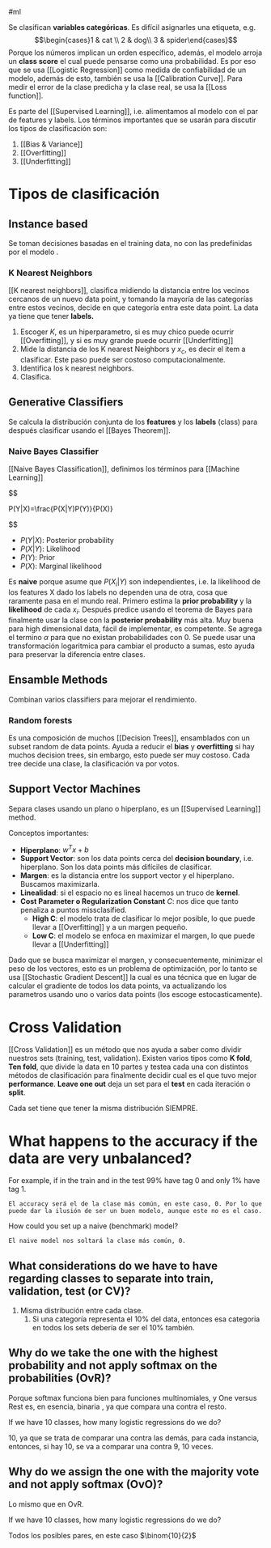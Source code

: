 #ml 

Se clasifican **variables categóricas**. Es difícil asignarles una etiqueta, e.g. $$\begin{cases}1 & cat \\
2 & dog\\
3 & spider\end{cases}$$
Porque los números implican un orden específico, además, el modelo arroja un **class score** el cual puede pensarse como una probabilidad. Es por eso que se usa [[Logistic Regression]] como medida de confiabilidad de un modelo, además de esto, también se usa la [[Calibration Curve]].
Para medir el error de la clase predicha y la clase real, se usa la [[Loss function]].

Es parte del [[Supervised Learning]], i.e. alimentamos al modelo con el par de features y labels. Los términos importantes que se usarán para discutir los tipos de clasificación son:
1. [[Bias & Variance]]
2. [[Overfitting]]
3. [[Underfitting]]

# Tipos de clasificación 

## Instance based 

Se toman decisiones basadas en el training data, no con las predefinidas por el modelo .

### K Nearest Neighbors 

[[K nearest neighbors]], clasifica midiendo la distancia entre los vecinos cercanos de un nuevo data point, y tomando la mayoría de las categorías entre estos vecinos, decide en que categoría entra este data point. La data ya tiene que tener **labels.** 

1. Escoger $K$, es un hiperparametro, si es muy chico puede ocurrir [[Overfitting]], y si es muy grande puede ocurrir [[Underfitting]]
2. Mide la distancia de los K nearest Neighbors y $x_c$, es decir el item a clasificar. Este paso puede ser costoso computacionalmente. 
3. Identifica los k nearest neighbors.
4. Clasifica. 

## Generative Classifiers

Se calcula la distribución conjunta de los **features** y los **labels** (class) para después clasificar usando el [[Bayes Theorem]].

### Naive Bayes Classifier 

[[Naive Bayes Classification]], definimos los términos para [[Machine Learning]]

$$

P(Y|X)=\frac{P(X|Y)P(Y)}{P(X)}

$$
- $P(Y|X)$: Posterior probability
- $P(X|Y)$: Likelihood
- $P(Y)$: Prior
- $P(X)$: Marginal likelihood

Es **naive** porque asume que $P(X_i|Y)$ son independientes, i.e. la likelihood de los features X dado los labels no dependen una de otra, cosa que raramente pasa en el mundo real. 
Primero estima la **prior probability** y la **likelihood** de cada $x_i$. Después predice usando el teorema de Bayes para finalmente usar la clase con la **posterior probability** más alta. Muy buena para high dimensional data, fácil de implementar, es competente. Se agrega el termino $\alpha$ para que no existan probabilidades con $0$. 
Se puede usar una transformación logaritmica para cambiar el producto a sumas, esto ayuda para preservar la diferencia entre clases. 

## Ensamble Methods

Combinan varios classifiers para mejorar el rendimiento. 

### Random forests

Es una composición de muchos [[Decision Trees]], ensamblados con un subset random de data points. Ayuda a reducir el **bias** y **overfitting** si hay muchos decision trees, sin embargo, esto puede ser muy costoso. Cada tree decide una clase, la clasificación va por votos. 

## Support Vector Machines 

Separa clases usando un plano o hiperplano, es un [[Supervised Learning]] method. 

Conceptos importantes: 

- **Hiperplano**: $w^Tx+b$
- **Support Vector**: son los data points cerca del **decision boundary**, i.e. hiperplano. Son los data points más difíciles de clasificar. 
- **Margen**: es la distancia entre los support vector y el hiperplano. Buscamos maximizarla. 
- **Linealidad**: si el espacio no es lineal hacemos un truco de **kernel**.
- **Cost Parameter o Regularization Constant** $C$: nos dice que tanto penaliza a puntos missclasified.
	- **High C**: el modelo trata de clasificar lo mejor posible, lo que puede llevar a [[Overfitting]] y a un margen pequeño.
	- **Low C**: el modelo se enfoca en maximizar el margen, lo que puede llevar a [[Underfitting]]

Dado que se busca maximizar el margen, y consecuentemente, minimizar el peso de los vectores, esto es un problema de optimización, por lo tanto se usa [[Stochastic Gradient Descent]] la cual es una técnica que en lugar de calcular el gradiente de todos los data points, va actualizando los parametros usando uno o varios data points (los escoge estocasticamente).

# Cross Validation 

[[Cross Validation]] es un método que nos ayuda a saber como dividir nuestros sets (training, test, validation). Existen varios tipos como **K fold**, **Ten fold**, que divide la data en 10 partes y testea cada una con distintos métodos de clasificación para finalmente decidir cual es el que tuvo mejor **performance**. **Leave one out** deja un set para el **test** en cada iteración o **split**.

Cada set tiene que tener la misma distribución SIEMPRE.

# What happens to the accuracy if the data are very unbalanced?

For example, if in the train and in the test 99% have tag 0 and only 1% have tag 1.

	El accuracy será el de la clase más común, en este caso, 0. Por lo que puede dar la ilusión de ser un buen modelo, aunque este no es el caso. 

How could you set up a naive (benchmark) model? 

	El naive model nos soltará la clase más común, 0. 

## What considerations do we have to have regarding classes to separate into train, validation, test (or CV)?

1. Misma distribución entre cada clase. 
	1. Si una categoría representa el 10% del data, entonces esa categoria en todos los sets debería de ser el 10% también.

## Why do we take the one with the highest probability and not apply softmax on the probabilities (OvR)?

Porque softmax funciona bien para funciones multinomiales, y One versus Rest es, en esencia, binaria , ya que compara una contra el resto. 

If we have 10 classes, how many logistic regressions do we do?

10, ya que se trata de comparar una contra las demás, para cada instancia, entonces, si hay 10, se va a comparar una contra 9, 10 veces. 

## Why do we assign the one with the majority vote and not apply softmax (OvO)?

Lo mismo que en OvR.

If we have 10 classes, how many logistic regressions do we do?

Todos los posibles pares, en este caso $\binom{10}{2}$





